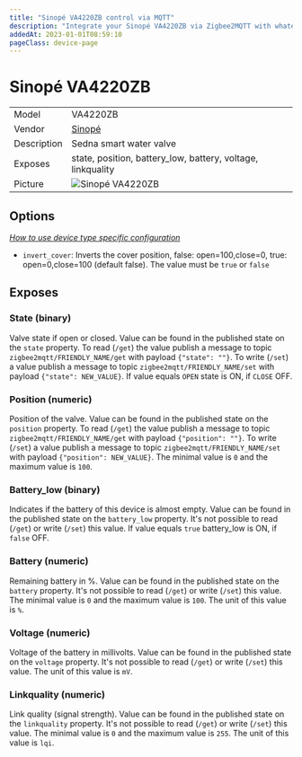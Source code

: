 ```yaml
---
title: "Sinopé VA4220ZB control via MQTT"
description: "Integrate your Sinopé VA4220ZB via Zigbee2MQTT with whatever smart home infrastructure you are using without the vendor's bridge or gateway."
addedAt: 2023-01-01T08:59:10
pageClass: device-page
---
```


<!-- !!!! -->
<!-- ATTENTION: This file is auto-generated through docgen! -->
<!-- You can only edit the "Notes"-Section between the two comment lines "Notes BEGIN" and "Notes END". -->
<!-- Do not use h1 or h2 heading within "## Notes"-Section. -->
<!-- !!!! -->

# Sinopé VA4220ZB

|     |     |
|-----|-----|
| Model | VA4220ZB  |
| Vendor  | [Sinopé](/supported-devices/#v=Sinop%C3%A9)  |
| Description | Sedna smart water valve |
| Exposes | state, position, battery_low, battery, voltage, linkquality |
| Picture | ![Sinopé VA4220ZB](https://www.zigbee2mqtt.io/images/devices/VA4220ZB.jpg) |


<!-- Notes BEGIN: You can edit here. Add "## Notes" headline if not already present. -->


<!-- Notes END: Do not edit below this line -->


## Options
*[How to use device type specific configuration](../guide/configuration/devices-groups.md#specific-device-options)*

* `invert_cover`: Inverts the cover position, false: open=100,close=0, true: open=0,close=100 (default false). The value must be `true` or `false`


## Exposes

### State (binary)
Valve state if open or closed.
Value can be found in the published state on the `state` property.
To read (`/get`) the value publish a message to topic `zigbee2mqtt/FRIENDLY_NAME/get` with payload `{"state": ""}`.
To write (`/set`) a value publish a message to topic `zigbee2mqtt/FRIENDLY_NAME/set` with payload `{"state": NEW_VALUE}`.
If value equals `OPEN` state is ON, if `CLOSE` OFF.

### Position (numeric)
Position of the valve.
Value can be found in the published state on the `position` property.
To read (`/get`) the value publish a message to topic `zigbee2mqtt/FRIENDLY_NAME/get` with payload `{"position": ""}`.
To write (`/set`) a value publish a message to topic `zigbee2mqtt/FRIENDLY_NAME/set` with payload `{"position": NEW_VALUE}`.
The minimal value is `0` and the maximum value is `100`.

### Battery_low (binary)
Indicates if the battery of this device is almost empty.
Value can be found in the published state on the `battery_low` property.
It's not possible to read (`/get`) or write (`/set`) this value.
If value equals `true` battery_low is ON, if `false` OFF.

### Battery (numeric)
Remaining battery in %.
Value can be found in the published state on the `battery` property.
It's not possible to read (`/get`) or write (`/set`) this value.
The minimal value is `0` and the maximum value is `100`.
The unit of this value is `%`.

### Voltage (numeric)
Voltage of the battery in millivolts.
Value can be found in the published state on the `voltage` property.
It's not possible to read (`/get`) or write (`/set`) this value.
The unit of this value is `mV`.

### Linkquality (numeric)
Link quality (signal strength).
Value can be found in the published state on the `linkquality` property.
It's not possible to read (`/get`) or write (`/set`) this value.
The minimal value is `0` and the maximum value is `255`.
The unit of this value is `lqi`.

